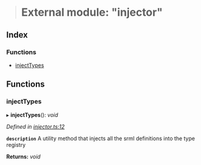 > # External module: "injector"

## Index

### Functions

* [injectTypes](_injector_.md#injecttypes)

## Functions

###  injectTypes

▸ **injectTypes**(): *void*

*Defined in [injector.ts:12](https://github.com/polkadot-js/api/blob/630b831/packages/types/src/injector.ts#L12)*

**`description`** A utility method that injects all the srml definitions into the type registry

**Returns:** *void*
